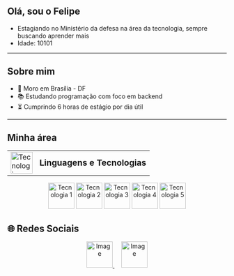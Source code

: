 ## Olá, sou o Felipe

- Estagiando no Ministério da defesa na área da tecnologia, sempre buscando aprender mais
- Idade: 10101

---

## Sobre mim

- 📍 Moro em Brasília - DF  
- 📚 Estudando programação com foco em backend  
- ⏳ Cumprindo 6 horas de estágio por dia útil  

---

## Minha área

<table>
  <tr>
    <td><img width="50" height="50" src="https://github.com/user-attachments/assets/3986416a-379e-4c85-81bb-febc37680760" alt="Tecnologias" /></td>
    <td><strong style="font-size: 1.2em;">Linguagens e Tecnologias</strong></td>
  </tr>
</table>

<p align="center">
  <img width="60" height="60" src="https://github.com/user-attachments/assets/3065fea5-e157-46cb-ab09-f497f0aa8aa8" alt="Tecnologia 1" />
  <img width="60" height="60" src="https://github.com/user-attachments/assets/e0371bf9-6b53-4553-bd34-3b8f88f422e0" alt="Tecnologia 2" />
  <img width="60" height="60" src="https://github.com/user-attachments/assets/d0ca6984-e382-4e80-ab0a-350d7aeea2b7" alt="Tecnologia 3" />
  <img width="60" height="60" src="https://github.com/user-attachments/assets/1e9593b6-734c-418d-af4b-d67c7d54a013" alt="Tecnologia 4" />
  <img width="60" height="60" src="https://github.com/user-attachments/assets/4fbe2c41-09e6-4143-ac4c-0d5b40d543d4" alt="Tecnologia 5" />
</p>

## 🌐 Redes Sociais

<p align="center">
  <a href="https://www.instagram.com/seu_usuario_aqui" target="_blank">
   <img width="60" height="60" alt="Image" src="https://github.com/user-attachments/assets/25a5b5a7-1e78-4dac-883f-c1632a8c03ca" />
  </a>
  &nbsp;&nbsp;&nbsp;
  <a href="https://www.linkedin.com/in/seu_usuario_aqui" target="_blank">
    <img width="60" height="60" alt="Image" src="https://github.com/user-attachments/assets/712bb661-81b3-406c-8916-0bcee671d297" />
  </a>
</p>
